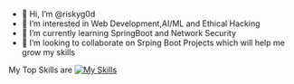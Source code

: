 - 👋 Hi, I’m @riskyg0d
- 👀 I’m interested in Web Development,AI/ML and Ethical Hacking
- 🌱 I’m currently learning SpringBoot and Network Security
- 💞️ I’m looking to collaborate on Srping Boot Projects which will help me grow my skills

<!---
riskyg0d/riskyg0d is a ✨ special ✨ repository because its `README.md` (this file) appears on your GitHub profile.
You can click the Preview link to take a look at your changes.
--->
My Top Skills are 
[![My Skills](https://skillicons.dev/icons?i=java,spring,javascript,html,css,react,&perline=5)](https://skillicons.dev)

